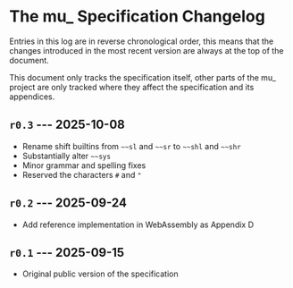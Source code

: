 # The mu\_ Specification Changelog

Entries in this log are in reverse chronological order, this means that the
changes introduced in the most recent version are always at the top of the
document.

This document only tracks the specification itself, other parts of the mu\_
project are only tracked where they affect the specification and its appendices.

## `r0.3` --- 2025-10-08

  * Rename shift builtins from `~~sl` and `~~sr` to `~~shl` and `~~shr`
  * Substantially alter `~~sys`
  * Minor grammar and spelling fixes
  * Reserved the characters `#` and `"`

## `r0.2` --- 2025-09-24

  * Add reference implementation in WebAssembly as Appendix D

## `r0.1` --- 2025-09-15

  * Original public version of the specification
